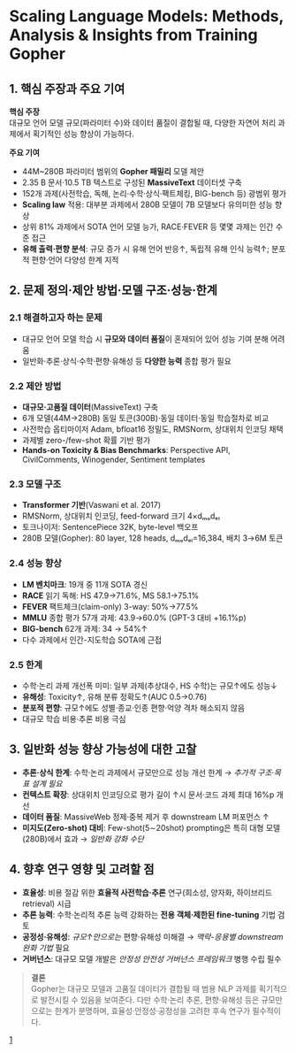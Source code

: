 # Scaling Language Models: Methods, Analysis & Insights from Training Gopher

## 1. 핵심 주장과 주요 기여
**핵심 주장**  
대규모 언어 모델 규모(파라미터 수)와 데이터 품질이 결합될 때, 다양한 자연어 처리 과제에서 획기적인 성능 향상이 가능하다.

**주요 기여**  
- 44M~280B 파라미터 범위의 **Gopher 패밀리** 모델 제안  
- 2.35 B 문서·10.5 TB 텍스트로 구성된 **MassiveText** 데이터셋 구축  
- 152개 과제(사전학습, 독해, 논리·수학·상식·팩트체킹, BIG-bench 등) 광범위 평가  
- **Scaling law** 적용: 대부분 과제에서 280B 모델이 7B 모델보다 유의미한 성능 향상  
- 상위 81% 과제에서 SOTA 언어 모델 능가, RACE·FEVER 등 몇몇 과제는 인간 수준 접근  
- **유해 출력·편향 분석**: 규모 증가 시 유해 언어 반응↑, 독립적 유해 인식 능력↑; 분포적 편향·언어 다양성 한계 지적  

## 2. 문제 정의·제안 방법·모델 구조·성능·한계

### 2.1 해결하고자 하는 문제  
- 대규모 언어 모델 학습 시 **규모와 데이터 품질**이 혼재되어 있어 성능 기여 분해 어려움  
- 일반화·추론·상식·수학·편향·유해성 등 **다양한 능력** 종합 평가 필요

### 2.2 제안 방법  
- **대규모·고품질 데이터**(MassiveText) 구축  
- 6개 모델(44M→280B) 동일 토큰(300B)·동일 데이터·동일 학습절차로 비교  
- 사전학습 옵티마이저 Adam, bfloat16 정밀도, RMSNorm, 상대위치 인코딩 채택  
- 과제별 zero-/few-shot 확률 기반 평가  
- **Hands-on Toxicity & Bias Benchmarks**: Perspective API, CivilComments, Winogender, Sentiment templates

### 2.3 모델 구조  
- **Transformer 기반**(Vaswani et al. 2017)  
- RMSNorm, 상대위치 인코딩, feed-forward 크기 4×dₘₒdₑₗ  
- 토크나이저: SentencePiece 32K, byte-level 백오프  
- 280B 모델(Gopher): 80 layer, 128 heads, dₘₒdₑₗ=16,384, 배치 3→6M 토큰

### 2.4 성능 향상  
- **LM 벤치마크**: 19개 중 11개 SOTA 경신  
- **RACE** 읽기 독해: HS 47.9→71.6%, MS 58.1→75.1%  
- **FEVER** 팩트체크(claim-only) 3-way: 50%→77.5%  
- **MMLU** 종합 평가 57개 과제: 43.9→60.0% (GPT-3 대비 +16.1%p)  
- **BIG-bench** 62개 과제: 34 → 54%↑  
- 다수 과제에서 인간-지도학습 SOTA에 근접

### 2.5 한계  
- 수학·논리 과제 개선폭 미미: 일부 과제(추상대수, HS 수학)는 규모↑에도 성능↓  
- **유해성**: Toxicity↑, 유해 분류 정확도↑(AUC 0.5→0.76)  
- **분포적 편향**: 규모↑에도 성별·종교·인종 편향·억양 격차 해소되지 않음  
- 대규모 학습 비용·추론 비용 극심

## 3. 일반화 성능 향상 가능성에 대한 고찰
- **추론·상식 한계**: 수학·논리 과제에서 규모만으로 성능 개선 한계 → *추가적 구조·목표 설계 필요*  
- **컨텍스트 확장**: 상대위치 인코딩으로 평가 길이 ↑시 문서·코드 과제 최대 16%p 개선  
- **데이터 품질**: MassiveWeb 정제·중복 제거 후 downstream LM 퍼포먼스 ↑  
- **미지도(Zero-shot) 대비**: Few-shot(5∼20shot) prompting은 특히 대형 모델(280B)에서 효과 → *일반화 강화 수단*

## 4. 향후 연구 영향 및 고려할 점
- **효율성**: 비용 절감 위한 **효율적 사전학습·추론** 연구(희소성, 양자화, 하이브리드 retrieval) 시급  
- **추론 능력**: 수학·논리적 추론 능력 강화하는 **전용 객체·제한된 fine-tuning** 기법 검토  
- **공정성·유해성**: *규모↑만으로는* 편향·유해성 미해결 → *맥락-응용별 downstream 완화 기법* 필요  
- **거버넌스**: 대규모 모델 개발은 *안정성 안전성 거버넌스 프레임워크* 병행 수립 필수

> **결론**  
Gopher는 대규모 모델과 고품질 데이터가 결합될 때 범용 NLP 과제를 획기적으로 발전시킬 수 있음을 보여준다. 다만 수학·논리 추론, 편향·유해성 등은 규모만으로는 한계가 분명하며, 효율성·안정성·공정성을 고려한 후속 연구가 필수적이다.

[1](https://ppl-ai-file-upload.s3.amazonaws.com/web/direct-files/attachments/22370781/9bdd3a88-9499-43ca-9215-2ea65478434c/2112.11446v2.pdf)
